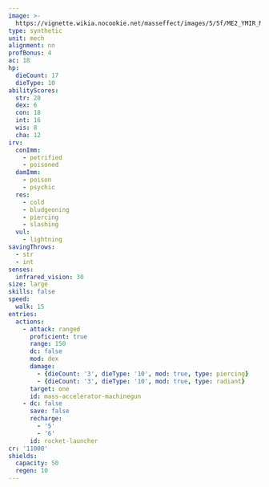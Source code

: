 ```yaml
---
image: >-
  https://vignette.wikia.nocookie.net/masseffect/images/5/5f/ME2_YMIR_Mech.png/revision/latest/scale-to-width-down/700?cb=20120419005946
type: synthetic
unit: mech
alignment: nn
profBonus: 4
ac: 18
hp:
  dieCount: 17
  dieType: 10
abilityScores:
  str: 20
  dex: 6
  con: 18
  int: 16
  wis: 8
  cha: 12
irv:
  conImm:
    - petrified
    - poisoned
  damImm:
    - poison
    - psychic
  res:
    - cold
    - bludgeoning
    - piercing
    - slashing
  vul:
    - lightning
savingThrows:
  - str
  - int
senses:
  infrared_vision: 30
size: large
skills: false
speed:
  walk: 15
entries:
  actions:
    - attack: ranged
      proficient: true
      range: 150
      dc: false
      mod: dex
      damage:
        - {dieCount: '3', dieType: '10', mod: true, type: piercing}
        - {dieCount: '3', dieType: '10', mod: true, type: radiant}
      target: one
      id: mass-accelerator-machinegun
    - dc: false
      save: false
      recharge:
        - '5'
        - '6'
      id: rocket-launcher
cr: '11000'
shields:
  capacity: 50
  regen: 10
---
```

